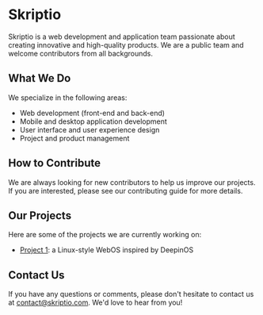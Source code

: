 # Skriptio

Skriptio is a web development and application team passionate about creating innovative and high-quality products. We are a public team and welcome contributors from all backgrounds.

## What We Do

We specialize in the following areas:

- Web development (front-end and back-end)
- Mobile and desktop application development
- User interface and user experience design
- Project and product management

## How to Contribute

We are always looking for new contributors to help us improve our projects. If you are interested, please see our contributing guide for more details.

## Our Projects

Here are some of the projects we are currently working on:

- [Project 1](https://github.com/Skriptio/project-1): a Linux-style WebOS inspired by DeepinOS

## Contact Us

If you have any questions or comments, please don't hesitate to contact us at [contact@skriptio.com](mailto:contact@skriptio.com). We'd love to hear from you!
